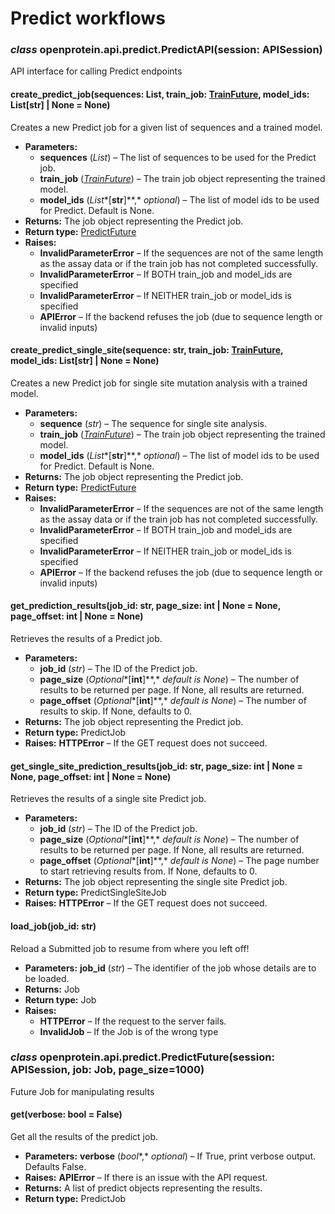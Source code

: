 # Predict workflows

### *class* openprotein.api.predict.PredictAPI(session: APISession)

API interface for calling Predict endpoints

#### create_predict_job(sequences: List, train_job: [TrainFuture](train.md#openprotein.api.train.TrainFuture), model_ids: List[str] | None = None)

Creates a new Predict job for a given list of sequences and a trained model.

* **Parameters:**
  * **sequences** (*List*) – The list of sequences to be used for the Predict job.
  * **train_job** ([*TrainFuture*](train.md#openprotein.api.train.TrainFuture)) – The train job object representing the trained model.
  * **model_ids** (*List**[**str**]**,* *optional*) – The list of model ids to be used for Predict. Default is None.
* **Returns:**
  The job object representing the Predict job.
* **Return type:**
  [PredictFuture](#openprotein.api.predict.PredictFuture)
* **Raises:**
  * **InvalidParameterError** – If the sequences are not of the same length as the assay data or if the train job has not completed successfully.
  * **InvalidParameterError** – If BOTH train_job and model_ids are specified
  * **InvalidParameterError** – If NEITHER train_job or model_ids is specified
  * **APIError** – If the backend refuses the job (due to sequence length or invalid inputs)

#### create_predict_single_site(sequence: str, train_job: [TrainFuture](train.md#openprotein.api.train.TrainFuture), model_ids: List[str] | None = None)

Creates a new Predict job for single site mutation analysis with a trained model.

* **Parameters:**
  * **sequence** (*str*) – The sequence for single site analysis.
  * **train_job** ([*TrainFuture*](train.md#openprotein.api.train.TrainFuture)) – The train job object representing the trained model.
  * **model_ids** (*List**[**str**]**,* *optional*) – The list of model ids to be used for Predict. Default is None.
* **Returns:**
  The job object representing the Predict job.
* **Return type:**
  [PredictFuture](#openprotein.api.predict.PredictFuture)
* **Raises:**
  * **InvalidParameterError** – If the sequences are not of the same length as the assay data or if the train job has not completed successfully.
  * **InvalidParameterError** – If BOTH train_job and model_ids are specified
  * **InvalidParameterError** – If NEITHER train_job or model_ids is specified
  * **APIError** – If the backend refuses the job (due to sequence length or invalid inputs)

#### get_prediction_results(job_id: str, page_size: int | None = None, page_offset: int | None = None)

Retrieves the results of a Predict job.

* **Parameters:**
  * **job_id** (*str*) – The ID of the Predict job.
  * **page_size** (*Optional**[**int**]**,* *default is None*) – The number of results to be returned per page. If None, all results are returned.
  * **page_offset** (*Optional**[**int**]**,* *default is None*) – The number of results to skip. If None, defaults to 0.
* **Returns:**
  The job object representing the Predict job.
* **Return type:**
  PredictJob
* **Raises:**
  **HTTPError** – If the GET request does not succeed.

#### get_single_site_prediction_results(job_id: str, page_size: int | None = None, page_offset: int | None = None)

Retrieves the results of a single site Predict job.

* **Parameters:**
  * **job_id** (*str*) – The ID of the Predict job.
  * **page_size** (*Optional**[**int**]**,* *default is None*) – The number of results to be returned per page. If None, all results are returned.
  * **page_offset** (*Optional**[**int**]**,* *default is None*) – The page number to start retrieving results from. If None, defaults to 0.
* **Returns:**
  The job object representing the single site Predict job.
* **Return type:**
  PredictSingleSiteJob
* **Raises:**
  **HTTPError** – If the GET request does not succeed.

#### load_job(job_id: str)

Reload a Submitted job to resume from where you left off!

* **Parameters:**
  **job_id** (*str*) – The identifier of the job whose details are to be loaded.
* **Returns:**
  Job
* **Return type:**
  Job
* **Raises:**
  * **HTTPError** – If the request to the server fails.
  * **InvalidJob** – If the Job is of the wrong type

### *class* openprotein.api.predict.PredictFuture(session: APISession, job: Job, page_size=1000)

Future Job for manipulating results

#### get(verbose: bool = False)

Get all the results of the predict job.

* **Parameters:**
  **verbose** (*bool**,* *optional*) – If True, print verbose output. Defaults False.
* **Raises:**
  **APIError** – If there is an issue with the API request.
* **Returns:**
  A list of predict objects representing the results.
* **Return type:**
  PredictJob
